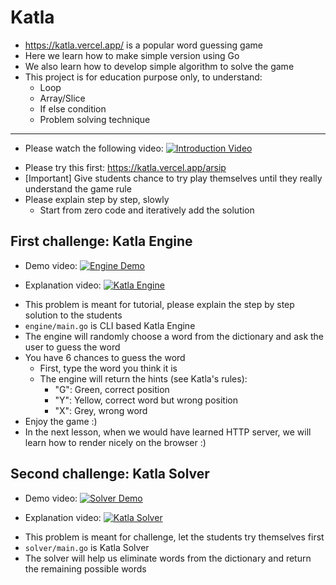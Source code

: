 # Katla

- <https://katla.vercel.app/> is a popular word guessing game
- Here we learn how to make simple version using Go
- We also learn how to develop simple algorithm to solve the game
- This project is for education purpose only, to understand:
  - Loop
  - Array/Slice
  - If else condition
  - Problem solving technique

---

<!-- beginanswer -->

- Please watch the following video:
[![Introduction Video](https://img.youtube.com/vi/aqks78z2nSw/maxresdefault.jpg)](https://youtu.be/aqks78z2nSw)
<!-- endanswer nop -->
- Please try this first: <https://katla.vercel.app/arsip>
- [Important] Give students chance to try play themselves until they really understand the game rule
- Please explain step by step, slowly
  - Start from zero code and iteratively add the solution

## First challenge: Katla Engine

- Demo video:
[![Engine Demo](https://img.youtube.com/vi/XmNNfnLcgyA/maxresdefault.jpg)](https://youtu.be/XmNNfnLcgyA)
<!-- beginanswer -->

- Explanation video:
[![Katla Engine](https://img.youtube.com/vi/h3kcr8CTMNo/maxresdefault.jpg)](https://youtu.be/h3kcr8CTMNo)
<!-- endanswer nop -->
- This problem is meant for tutorial, please explain the step by step solution to the students
- `engine/main.go` is CLI based Katla Engine
- The engine will randomly choose a word from the dictionary and ask the user to guess the word
- You have 6 chances to guess the word
  - First, type the word you think it is
  - The engine will return the hints (see Katla's rules):
    - "G": Green, correct position
    - "Y": Yellow, correct word but wrong position
    - "X": Grey, wrong word
- Enjoy the game :)
- In the next lesson, when we would have learned HTTP server, we will learn how to render nicely on the browser :)

## Second challenge: Katla Solver

- Demo video:
[![Solver Demo](https://img.youtube.com/vi/Ezdjgf_v340/maxresdefault.jpg)](https://youtu.be/Ezdjgf_v340)
<!-- beginanswer -->

- Explanation video:
[![Katla Solver](https://img.youtube.com/vi/rxTP1tpINT4/maxresdefault.jpg)](https://youtu.be/rxTP1tpINT4)
<!-- endanswer nop -->
- This problem is meant for challenge, let the students try themselves first
- `solver/main.go` is Katla Solver
- The solver will help us eliminate words from the dictionary and return the remaining possible words

